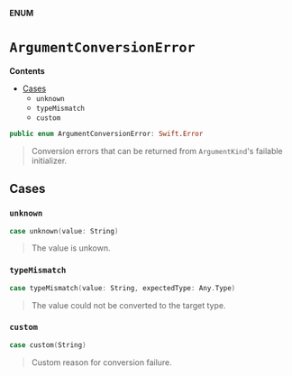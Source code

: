 **ENUM**

# `ArgumentConversionError`

**Contents**

- [Cases](#cases)
  - `unknown`
  - `typeMismatch`
  - `custom`

```swift
public enum ArgumentConversionError: Swift.Error
```

> Conversion errors that can be returned from `ArgumentKind`'s failable
> initializer.

## Cases
### `unknown`

```swift
case unknown(value: String)
```

> The value is unkown.

### `typeMismatch`

```swift
case typeMismatch(value: String, expectedType: Any.Type)
```

> The value could not be converted to the target type.

### `custom`

```swift
case custom(String)
```

> Custom reason for conversion failure.
